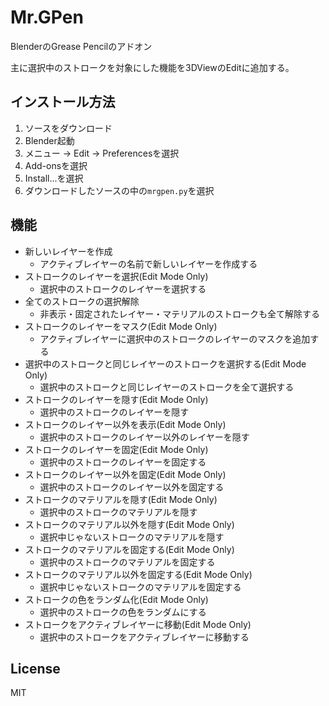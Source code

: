 # Mr.GPen
BlenderのGrease Pencilのアドオン

主に選択中のストロークを対象にした機能を3DViewのEditに追加する。

## インストール方法
1. ソースをダウンロード
1. Blender起動
1. メニュー -> Edit -> Preferencesを選択
1. Add-onsを選択
1. Install...を選択
1. ダウンロードしたソースの中の`mrgpen.py`を選択


## 機能
- 新しいレイヤーを作成
  - アクティブレイヤーの名前で新しいレイヤーを作成する
- ストロークのレイヤーを選択(Edit Mode Only)
  - 選択中のストロークのレイヤーを選択する
- 全てのストロークの選択解除
  - 非表示・固定されたレイヤー・マテリアルのストロークも全て解除する
- ストロークのレイヤーをマスク(Edit Mode Only)
  - アクティブレイヤーに選択中のストロークのレイヤーのマスクを追加する
- 選択中のストロークと同じレイヤーのストロークを選択する(Edit Mode Only)
  - 選択中のストロークと同じレイヤーのストロークを全て選択する
- ストロークのレイヤーを隠す(Edit Mode Only)
  - 選択中のストロークのレイヤーを隠す
- ストロークのレイヤー以外を表示(Edit Mode Only)
  - 選択中のストロークのレイヤー以外のレイヤーを隠す
- ストロークのレイヤーを固定(Edit Mode Only)
  - 選択中のストロークのレイヤーを固定する
- ストロークのレイヤー以外を固定(Edit Mode Only)
  - 選択中のストロークのレイヤー以外を固定する
- ストロークのマテリアルを隠す(Edit Mode Only)
  - 選択中のストロークのマテリアルを隠す
- ストロークのマテリアル以外を隠す(Edit Mode Only)
  - 選択中じゃないストロークのマテリアルを隠す
- ストロークのマテリアルを固定する(Edit Mode Only)
  - 選択中のストロークのマテリアルを固定する
- ストロークのマテリアル以外を固定する(Edit Mode Only)
  - 選択中じゃないストロークのマテリアルを固定する
- ストロークの色をランダム化(Edit Mode Only)
  - 選択中のストロークの色をランダムにする
- ストロークをアクティブレイヤーに移動(Edit Mode Only)
  - 選択中のストロークをアクティブレイヤーに移動する

## License
MIT
